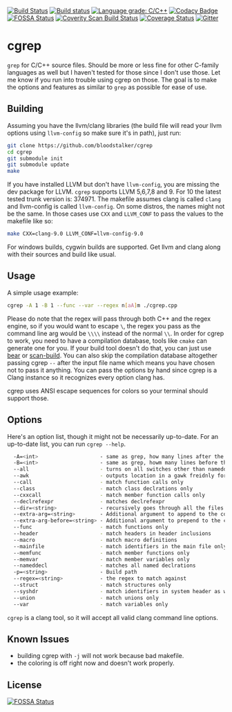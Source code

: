 [![Build Status](https://travis-ci.org/bloodstalker/cgrep.svg?branch=master)](https://travis-ci.org/bloodstalker/cgrep)
[![Build status](https://ci.appveyor.com/api/projects/status/caab8oxmgljb87te?svg=true)](https://ci.appveyor.com/project/bloodstalker/cgrep)
[![Language grade: C/C++](https://img.shields.io/lgtm/grade/cpp/g/bloodstalker/cgrep.svg?logo=lgtm&logoWidth=18)](https://lgtm.com/projects/g/bloodstalker/cgrep/context:cpp)
[![Codacy Badge](https://api.codacy.com/project/badge/Grade/726c70d0e3294f149036fa6134998fe8)](https://www.codacy.com/manual/bloodstalker/cgrep?utm_source=github.com&amp;utm_medium=referral&amp;utm_content=bloodstalker/cgrep&amp;utm_campaign=Badge_Grade)
[![FOSSA Status](https://app.fossa.io/api/projects/git%2Bgithub.com%2Fbloodstalker%2Fcgrep.svg?type=shield)](https://app.fossa.io/projects/git%2Bgithub.com%2Fbloodstalker%2Fcgrep?ref=badge_shield)
[![Coverity Scan Build Status](https://scan.coverity.com/projects/19431/badge.svg)](https://scan.coverity.com/projects/bloodstalker-cgrep)
[![Coverage Status](https://coveralls.io/repos/github/bloodstalker/cgrep/badge.svg?branch=master)](https://coveralls.io/github/bloodstalker/cgrep?branch=master)
[![Gitter](https://badges.gitter.im/mutatortools/community.svg)](https://gitter.im/mutatortools/community?utm_source=badge&utm_medium=badge&utm_campaign=pr-badge)

# cgrep

`grep` for C/C++ source files.
Should be more or less fine for other C-family languages as well but I haven't tested for those since I don't use those. Let me know if you run into trouble using cgrep on those.
The goal is to make the options and features as similar to `grep` as possible for ease of use.

## Building

Assuming you have the llvm/clang libraries (the build file will read your llvm options using `llvm-config` so make sure it's in path), just run:

```bash
git clone https://github.com/bloodstalker/cgrep
cd cgrep
git submodule init
git submodule update
make
```

If you have installed LLVM but don't have `llvm-config`, you are missing the dev package for LLVM.
`cgrep` supports LLVM 5,6,7,8 and 9. For 10 the latest tested trunk version is: 374971.
The makefile assumes clang is called `clang` and llvm-config is called `llvm-config`. On some distros, the names might not be the same. In those cases use `CXX` and `LLVM_CONF` to pass the values to the makefile like so:

```bash
make CXX=clang-9.0 LLVM_CONF=llvm-config-9.0
```

For windows builds, cygwin builds are supported. Get llvm and clang along with their sources and build like usual.

## Usage

A simple usage example:

```bash
cgrep -A 1 -B 1 --func --var --regex n[aA]m ./cgrep.cpp
```

Please do note that the regex will pass through both C++ and the regex engine, so if you would want to escape `\`, the regex you pass as the command line arg would be `\\\\` instead of the normal `\\`.
In order for cgrep to work, you need to have a compilation database, tools like `cmake` can generate one for you.
If your build tool doesn't do that, you can just use [bear](https://github.com/rizsotto/Bear) or [scan-build](https://github.com/rizsotto/scan-build).
You can also skip the compilation database altogether passing cgrep `--` after the input file name which means you have chosen not to pass it anything.
You can pass the options by hand since cgrep is a Clang instance so it recognizes every option clang has.

cgrep uses ANSI escape sequences for colors so your terminal should support those.

## Options

Here's an option list, though it might not be necessarily up-to-date.
For an up-to-date list, you can run `cgrep --help`.

```bash
  -A=<int>                    - same as grep, how many lines after the matched line to print
  -B=<int>                    - same as grep, howm many lines before the matched line to print
  --all                       - turns on all switches other than nameddecl
  --awk                       - outputs location in a gawk freidnly format
  --call                      - match function calls only
  --class                     - match class declrations only
  --cxxcall                   - match member function calls only
  --declrefexpr               - matches declrefexpr
  --dir=<string>              - recursively goes through all the files and directories. assumes compilation databases are present for all source files.
  --extra-arg=<string>        - Additional argument to append to the compiler command line
  --extra-arg-before=<string> - Additional argument to prepend to the compiler command line
  --func                      - match functions only
  --header                    - match headers in header inclusions
  --macro                     - match macro definitions
  --mainfile                  - match identifiers in the main file only
  --memfunc                   - match member functions only
  --memvar                    - match member variables only
  --nameddecl                 - matches all named declrations
  -p=<string>                 - Build path
  --regex=<string>            - the regex to match against
  --struct                    - match structures only
  --syshdr                    - match identifiers in system header as well
  --union                     - match unions only
  --var                       - match variables only
```

`cgrep` is a clang tool, so it will accept all valid clang command line options.

## Known Issues

* building cgrep with `-j` will not work because bad makefile.
* the coloring is off right now and doesn't work properly.

## License

[![FOSSA Status](https://app.fossa.io/api/projects/git%2Bgithub.com%2Fbloodstalker%2Fcgrep.svg?type=large)](https://app.fossa.io/projects/git%2Bgithub.com%2Fbloodstalker%2Fcgrep?ref=badge_large)
